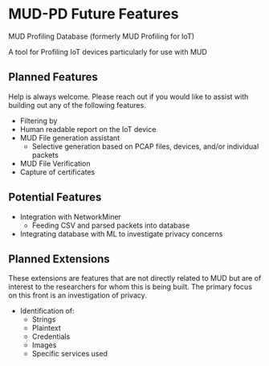 # MUD-PD Future Features
MUD Profiling Database (formerly MUD Profiling for IoT)

A tool for Profiling IoT devices particularly for use with MUD


## Planned Features

Help is always welcome. 
Please reach out if you would like to assist with building out any of the following features.

* Filtering by 
* Human readable report on the IoT device
* MUD File generation assistant
  * Selective generation based on PCAP files, devices, and/or individual packets
* MUD File Verification
* Capture of certificates


## Potential Features

* Integration with NetworkMiner
  * Feeding CSV and parsed packets into database
* Integrating database with ML to investigate privacy concerns

## Planned Extensions

These extensions are features that are not directly related to MUD but are of interest to the researchers for whom this is being built. 
The primary focus on this front is an investigation of privacy.

* Identification of:
  * Strings
  * Plaintext
  * Credentials
  * Images
  * Specific services used